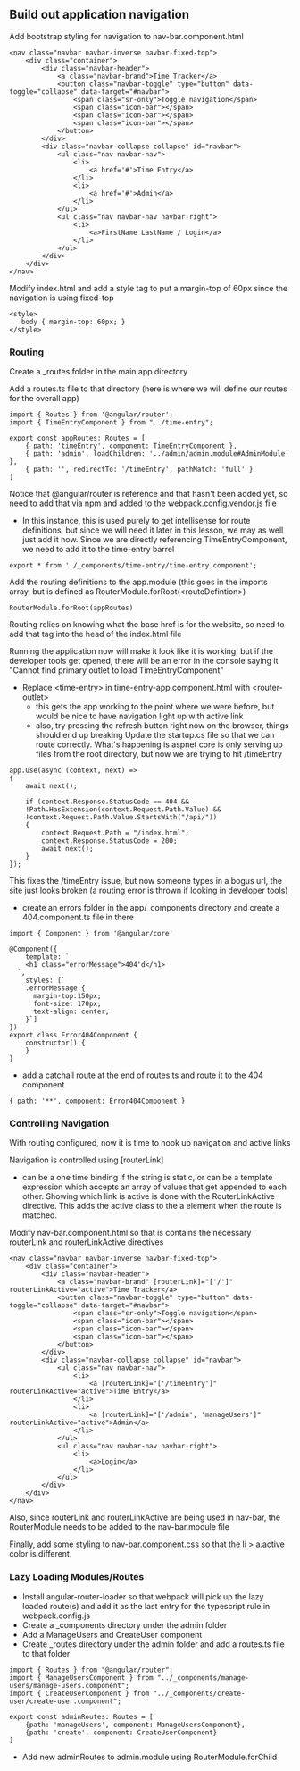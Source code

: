 ## Build out application navigation
Add bootstrap styling for navigation to nav-bar.component.html
```
<nav class="navbar navbar-inverse navbar-fixed-top">
    <div class="container">
        <div class="navbar-header">
            <a class="navbar-brand">Time Tracker</a>
            <button class="navbar-toggle" type="button" data-toggle="collapse" data-target="#navbar">
                <span class="sr-only">Toggle navigation</span>
                <span class="icon-bar"></span>
                <span class="icon-bar"></span>
                <span class="icon-bar"></span>
            </button>
        </div>
        <div class="navbar-collapse collapse" id="navbar">
            <ul class="nav navbar-nav">
                <li>
                    <a href='#'>Time Entry</a>
                </li>
                <li>
                    <a href='#'>Admin</a>
                </li>
            </ul>
            <ul class="nav navbar-nav navbar-right">
                <li>
                    <a>FirstName LastName / Login</a>
                </li>
            </ul>
        </div>
    </div>
</nav>
```
Modify index.html and add a style tag to put a margin-top of 60px since the navigation is using fixed-top
```
<style>
   body { margin-top: 60px; }
</style>
```
### Routing
Create a _routes folder in the main app directory

Add a routes.ts file to that directory (here is where we will define our routes for the overall app)
```
import { Routes } from '@angular/router';
import { TimeEntryComponent } from "../time-entry";

export const appRoutes: Routes = [
    { path: 'timeEntry', component: TimeEntryComponent },
    { path: 'admin', loadChildren: '../admin/admin.module#AdminModule' },
    { path: '', redirectTo: '/timeEntry', pathMatch: 'full' }
]
```
Notice that @angular/router is reference and that hasn't been added yet, so need to add that via npm and added to the webpack.config.vendor.js file
- In this instance, this is used purely to get intellisense for route definitions, but since we will need it later in this lesson, we may as well just add it now.
Since we are directly referencing TimeEntryComponent, we need to add it to the time-entry barrel
```
export * from './_components/time-entry/time-entry.component';
```
Add the routing definitions to the app.module (this goes in the imports array, but is defined as RouterModule.forRoot(&lt;routeDefintion&gt;)
```
RouterModule.forRoot(appRoutes)
```
Routing relies on knowing what the base href is for the website, so need to add that tag into the head of the index.html file

Running the application now will make it look like it is working, but if the developer tools get opened, there will be an error in the console saying it "Cannot find primary outlet to load TimeEntryComponent"
- Replace &lt;time-entry&gt; in time-entry-app.component.html with &lt;router-outlet&gt;
     - this gets the app working to the point where we were before, but would be nice to have navigation light up with active link
     - also, try pressing the refresh button right now on the browser, things should end up breaking
Update the startup.cs file so that we can route correctly. What's happening is aspnet core is only serving up files from the root directory, but now we are trying to hit /timeEntry
```
app.Use(async (context, next) =>
{
    await next();

    if (context.Response.StatusCode == 404 &&
    !Path.HasExtension(context.Request.Path.Value) &&
    !context.Request.Path.Value.StartsWith("/api/"))
    {
        context.Request.Path = "/index.html";
        context.Response.StatusCode = 200;
        await next();
    }
});
```
This fixes the /timeEntry issue, but now someone types in a bogus url, the site just looks broken (a routing error is thrown if looking in developer tools)
- create an errors folder in the app/_components directory and create a 404.component.ts file in there
```
import { Component } from '@angular/core'

@Component({
    template: `
    <h1 class="errorMessage">404'd</h1>
  `,
    styles: [`
    .errorMessage { 
      margin-top:150px; 
      font-size: 170px;
      text-align: center; 
    }`]
})
export class Error404Component {
    constructor() {
    }
}
```
- add a catchall route at the end of routes.ts and route it to the 404 component
```
{ path: '**', component: Error404Component }
```
### Controlling Navigation
With routing configured, now it is time to hook up navigation and active links

Navigation is controlled using [routerLink]
- can be a one time binding if the string is static, or can be a template expression which accepts an array of values that get appended to each other.
Showing which link is active is done with the RouterLinkActive directive. This adds the active class to the a element when the route is matched.

Modify nav-bar.component.html so that is contains the necessary routerLink and routerLinkActive directives
```
<nav class="navbar navbar-inverse navbar-fixed-top">
    <div class="container">
        <div class="navbar-header">
            <a class="navbar-brand" [routerLink]="['/']" routerLinkActive="active">Time Tracker</a>
            <button class="navbar-toggle" type="button" data-toggle="collapse" data-target="#navbar">
                <span class="sr-only">Toggle navigation</span>
                <span class="icon-bar"></span>
                <span class="icon-bar"></span>
                <span class="icon-bar"></span>
            </button>
        </div>
        <div class="navbar-collapse collapse" id="navbar">
            <ul class="nav navbar-nav">
                <li>
                    <a [routerLink]="['/timeEntry']" routerLinkActive="active">Time Entry</a>
                </li>
                <li>
                    <a [routerLink]="['/admin', 'manageUsers']" routerLinkActive="active">Admin</a>
                </li>
            </ul>
            <ul class="nav navbar-nav navbar-right">
                <li>
                    <a>Login</a>
                </li>
            </ul>
        </div>
    </div>
</nav>
```
Also, since routerLink and routerLinkActive are being used in nav-bar, the RouterModule needs to be added to the nav-bar.module file

Finally, add some styling to nav-bar.component.css so that the li > a.active color is different.
### Lazy Loading Modules/Routes
- Install angular-router-loader so that webpack will pick up the lazy loaded route(s) and add it as the last entry for the typescript rule in webpack.config.js
- Create a _components directory under the admin folder
- Add a ManageUsers and CreateUser component
- Create _routes directory under the admin folder and add a routes.ts file to that folder
```
import { Routes } from "@angular/router";
import { ManageUsersComponent } from "../_components/manage-users/manage-users.component";
import { CreateUserComponent } from "../_components/create-user/create-user.component";

export const adminRoutes: Routes = [
    {path: 'manageUsers', component: ManageUsersComponent},
    {path: 'create', component: CreateUserComponent}
]
```
- Add new adminRoutes to admin.module using RouterModule.forChild